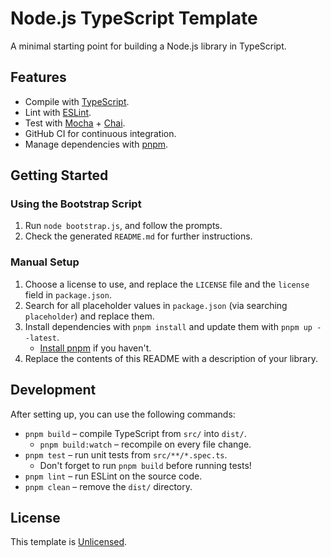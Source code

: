 # Node.js TypeScript Template

A minimal starting point for building a Node.js library in TypeScript.

## Features

- Compile with [TypeScript](https://www.typescriptlang.org/).
- Lint with [ESLint](https://eslint.org/).
- Test with [Mocha](https://mochajs.org/) + [Chai](https://www.chaijs.com/).
- GitHub CI for continuous integration.
- Manage dependencies with [pnpm](https://pnpm.io/).

## Getting Started

### Using the Bootstrap Script

1. Run `node bootstrap.js`, and follow the prompts.
2. Check the generated `README.md` for further instructions.

### Manual Setup

1. Choose a license to use, and replace the `LICENSE` file and the `license` field in `package.json`.
2. Search for all placeholder values in `package.json` (via searching `placeholder`) and replace them.
3. Install dependencies with `pnpm install` and update them with `pnpm up --latest`.
    - [Install pnpm](https://pnpm.io/installation) if you haven't.
4. Replace the contents of this README with a description of your library.

## Development

After setting up, you can use the following commands:

- `pnpm build` – compile TypeScript from `src/` into `dist/`.
  - `pnpm build:watch` – recompile on every file change.
- `pnpm test` – run unit tests from `src/**/*.spec.ts`.
  - Don't forget to run `pnpm build` before running tests!
- `pnpm lint` – run ESLint on the source code.
- `pnpm clean` – remove the `dist/` directory.

## License

This template is [Unlicensed](./LICENSE).